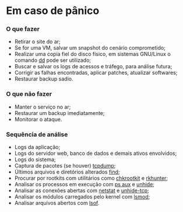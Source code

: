 # Em caso de pânico

### O que fazer
- Retirar o site do ar;
- Se for uma VM, salvar um snapshot do cenário comprometido;
- Realizar uma copia fiel do disco físico, em sistemas GNU/Linux o comando [dd](https://linux.die.net/man/1/dd) pode ser utilizado;
- Buscar e salvar os logs de acessos e tráfego, para análise futura;
- Corrigir as falhas encontradas, aplicar patches, atualizar softwares;
- Restaurar backup sadio.

### O que não fazer
- Manter o serviço no ar;
- Restaurar um backup imediatamente;
- Monitorar o ataque.

### Sequência de análise
- Logs da aplicação;
- Logs do servidor web, banco de dados e demais ativos envolvidos;
- Logs do sistema;
- Captura de pacotes (se houver) [tcpdump](https://www.tcpdump.org/tcpdump_man.html);
- Últimos arquivos e diretórios alterados [find](http://man7.org/linux/man-pages/man1/find.1.html);
- Procurar por rootkits com utilitários como [chkrootkit](http://www.chkrootkit.org/) e [rkhunter](http://rkhunter.sourceforge.net/);
- Analisar os processos em execução com [ps aux](https://www.petefreitag.com/tools/man-pages/ps.html) e [unhide](http://www.unhide-forensics.info/);
- Analisar as conexões abertas com [netstat](https://linux.die.net/man/8/netstat) e [unhide-tcp](https://www.systutorials.com/docs/linux/man/8-unhide-tcp/);
- Analisar os módulos carregados pelo kernel com [lsmod](https://linux.die.net/man/8/lsmod);
- Analisar arquivos abertos com [lsof](https://linux.die.net/man/8/lsof).